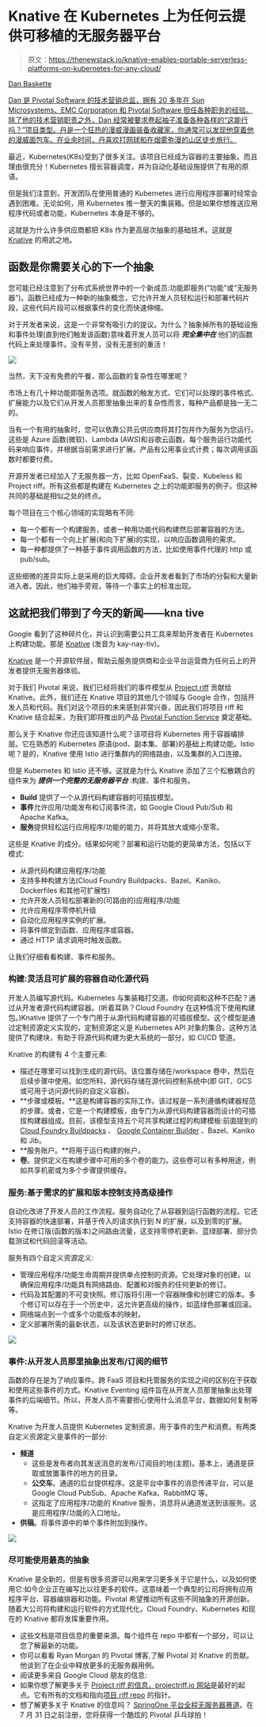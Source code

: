 # Knative 在 Kubernetes 上为任何云提供可移植的无服务器平台

> 原文：<https://thenewstack.io/knative-enables-portable-serverless-platforms-on-kubernetes-for-any-cloud/>

[](https://tanzu.vmware.com/)

[Dan Baskette](https://tanzu.vmware.com/)

[Dan 是 Pivotal Software 的技术营销总监，拥有 20 多年在 Sun Microsystems、EMC Corporation 和 Pivotal Software 担任各种职务的经验。除了他的技术营销职责之外，Dan 经常被要求卷起袖子准备各种各样的“这能行吗？”项目类型。丹是一个狂热的漫威漫画装备收藏家，你通常可以发现他穿着他的漫威面包车。在业余时间，丹喜欢打网球和在烟雾弥漫的山区徒步旅行。](https://tanzu.vmware.com/)

[](https://tanzu.vmware.com/)[](https://tanzu.vmware.com/)

最近，Kubernetes(K8s)受到了很多关注。该项目已经成为容器的主要抽象。而且理由很充分！Kubernetes 擅长容器调度，并为自动化基础设施提供了有用的原语。

但是我们注意到，开发团队在使用普通的 Kubernetes 进行应用程序部署时经常会遇到困难。无论如何，用 Kubernetes 推一整天的集装箱。但是如果你想推送应用程序代码或者功能，Kubernetes 本身是不够的。

这就是为什么许多供应商都把 K8s 作为更高层次抽象的基础技术。这就是 [Knative](https://github.com/knative) 的用武之地。

## 函数是你需要关心的下一个抽象

您可能已经注意到了分布式系统世界中的一个新成员:功能即服务(“功能”或“无服务器”)。函数已经成为一种新的抽象概念，它允许开发人员轻松运行和部署代码片段，这些代码片段可以根据事件的变化而快速伸缩。

对于开发者来说，这是一个非常有吸引力的提议。为什么？抽象掉所有的基础设施和事件处理(直到他们触发该函数)意味着开发人员可以将 ***完全集中在*** 他们的函数代码上来处理事件。没有辛劳，没有无差别的重活！

![](img/98b50e46ac3d3244f617512f1ba5de32.png)

当然，天下没有免费的午餐，那么函数的复杂性在哪里呢？

市场上有几十种功能即服务选项。就函数的触发方式、它们可以处理的事件格式、扩展能力以及它们从开发人员那里抽象出来的复杂性而言，每种产品都是独一无二的。

当有一个有用的抽象时，您可以依靠公共云供应商将其打包并作为服务为您运行。这些是 Azure 函数(微软)、Lambda (AWS)和谷歌云函数。每个服务运行功能代码来响应事件，并根据当前需求进行扩展。产品有公用事业式计费；每次调用该函数时都要付费。

开源开发者已经加入了无服务器一方，比如 OpenFaaS、裂变、Kubeless 和 Project riff。所有这些都是构建在 Kubernetes 之上的功能即服务的例子。但这种共同的基础是相似之处的终点。

每个项目在三个核心领域的实现略有不同:

*   每一个都有一个构建服务，或者一种用功能代码构建然后部署容器的方法。
*   每一个都有一个向上扩展(和向下扩展)的实现，以响应函数调用的需求。
*   每一种都提供了一种基于事件调用函数的方法，比如使用事件代理的 http 或 pub/sub。

这些细微的差异实际上是采用的巨大障碍。企业开发者看到了市场的分裂和大量新进入者。因此，他们袖手旁观，等待一个事实上的标准出现。

## 这就把我们带到了今天的新闻——kna tive

Google 看到了这种碎片化，并认识到需要公共工具来帮助开发者在 Kubernetes 上构建功能。那是 [Knative](http://pivotal.io/knative) (发音为 kay-nay-tiv)。

[Knative](https://content.pivotal.io/blog/knative-powerful-building-blocks-for-a-portable-function-platform) 是一个开源软件层，帮助云服务提供商和企业平台运营商为任何云上的开发者提供无服务器体验。

对于我们 Pivotal 来说，我们已经将我们的事件模型从 [Project riff](https://projectriff.io/) 贡献给 Knative。此外，我们还在 Knative 项目的其他几个领域与 Google 合作，包括开发人员和代码。我们对这个项目的未来感到非常兴奋，因此我们将项目 riff 和 Knative 结合起来，为我们即将推出的产品 [Pivotal Function Service](https://pivotal.io/platform/pivotal-function-service) 奠定基础。

那么关于 Knative 你还应该知道什么呢？该项目将 Kubernetes 用于容器编排层。它在熟悉的 Kubernetes 原语(pod、副本集、部署)的基础上构建功能。Istio 呢？是的，Knative 使用 Istio 进行集群内的网络路由，以及集群的入口连接。

但是 Kubernetes 和 Istio 还不够。这就是为什么 Knative 添加了三个松散耦合的组件来为 ***提供一个完整的无服务器平台*** :构建、事件和服务。

*   **Build** 提供了一个从源代码构建容器的可插拔模型。
*   **事件**允许应用/功能发布和订阅事件流，如 Google Cloud Pub/Sub 和 Apache Kafka。
*   **服务**提供轻松运行应用程序/功能的能力，并将其放大或缩小至零。

这些是 Knative 的成分。结果如何呢？部署和运行功能的更简单方法，包括以下模式:

*   从源代码构建应用程序/功能
*   支持多种构建方法(Cloud Foundry Buildpacks、Bazel、Kaniko、Dockerfiles 和其他可扩展性)
*   允许开发人员轻松部署新的(可路由的)应用程序/功能
*   允许应用程序零停机升级
*   自动化应用程序实例的扩展。
*   将事件绑定到函数、应用程序或容器。
*   通过 HTTP 请求调用时触发函数。

让我们仔细看看构建、事件和服务。

### 构建:灵活且可扩展的容器自动化源代码

开发人员编写源代码。Kubernetes 与集装箱打交道。你如何调和这种不匹配？通过从开发者源代码构建容器。(听着耳熟？Cloud Foundry 在这种情况下使用构建包。)Knative 提供了一个专门用于从源代码构建容器的可插拔模型。这个模型是通过定制资源定义实现的，定制资源定义是 Kubernetes API 对象的集合。这种方法提供了构建块，有助于将源代码构建为更大系统的一部分，如 CI/CD 管道。

Knative 的构建有 4 个主要元素:

*   描述在哪里可以找到生成的源代码。该位置存储在/workspace 卷中，然后在后续步骤中使用。如您所料，源代码存储在源代码控制系统中(即 GIT、GCS 或可用于访问源代码的自定义容器)。
*   **步骤或模板。**这是构建容器的实际工作。该过程是一系列遵循构建器规范的步骤。或者，它是一个构建模板，由专门为从源代码构建容器而设计的可插拔构建器组成。目前，该模型支持五个可共享构建过程的构建模板:前面提到的 [Cloud Foundry Buildpacks](https://docs.cloudfoundry.org/buildpacks/) 、 [Google Container Builder](https://cloud.google.com/container-builder/docs/) 、Bazel、Kaniko 和 Jib。
*   **服务账户。**将用于运行构建的帐户。
*   **卷**。提供定义在构建步骤中可用的多个卷的能力。这些卷可以有多种用途，例如共享机密或为多个步骤提供缓存。

### 服务:基于需求的扩展和版本控制支持高级操作

自动化改进了开发人员的工作流程。服务自动化了从容器到运行函数的流程。它还支持容器的快速部署，并基于传入的请求执行到 N 的扩展，以及到零的扩展。Istio 在修订版(函数的版本)之间路由流量，这支持零停机更新、蓝绿部署、部分负载测试和代码回滚等活动。

服务有四个自定义资源定义:

*   管理应用程序/功能生命周期并提供单点控制的资源。它处理对象的创建，以确保应用程序/功能具有网络路由、配置和对服务的任何更新的修订。
*   代码及其配置的不可变快照。修订版将引用一个容器映像和创建它的版本。多个修订可以存在于一个历史中，这允许更高级的操作，如蓝绿色部署或回滚。
*   网络端点到一个或多个功能版本的映射。
*   定义部署所需的最新状态，以及该状态更新时的修订状态。

![](img/5ab8c60a6c2c0a3be68486148079aa34.png)

### 事件:从开发人员那里抽象出发布/订阅的细节

函数的存在是为了响应事件。跨 FaaS 项目和托管服务的实现之间的区别在于获取和使用这些事件的方式。Knative Eventing 组件旨在从开发人员那里抽象出处理事件的后端细节。所以，开发人员不需要担心使用什么消息平台，数据如何复制等等。

Knative 为开发人员提供 Kubernetes 定制资源，用于事件的生产和消费。有两类自定义资源定义是事件的一部分:

*   **频道**
    *   这些是发布者向其发送消息的发布/订阅目的地(主题)。基本上，通道是获取或放置事件的地方的目录。
    *   **公交车**。通道的后台提供程序。这是平台中事件的消息传递平台，可以是 Google Cloud PubSub、Apache Kafka、RabbitMQ 等。
    *   这指定了应用程序/功能的 Knative 服务，消息将从通道发送到该服务。这是应用程序/功能的入口地址。
*   **供稿**。将事件源中的单个事件附加到操作。

![](img/239a50090766792160f03ef8165fa892.png)

### 尽可能使用最高的抽象

Knative 是全新的，但是有很多资源可以用来学习更多关于它是什么，以及如何使用它:如今企业正在编写比以往更多的软件。这意味着一个典型的公司将拥有应用程序平台、容器编排器和功能。Pivotal 希望推动所有这些不同抽象的开源创新。随着大公司将构建和运行软件的方式现代化，Cloud Foundry、Kubernetes 和现在的 Knative 都将发挥重要作用。

*   这些文档是项目信息的重要来源。每个组件在 repo 中都有一个部分，可以让您了解最新的功能。
*   你可以看看 Ryan Morgan 的 Pivotal 博客,了解 Pivotal 对 Knative 的贡献。他谈到了在企业中释放更多的无服务器用例。
*   阅读更多来自 Google Cloud 朋友的信息:
*   如果你想了解更多关于 [Project riff 的信息，projectriff.io 网站](https://projectriff.io/)是最好的起点。它有所有的文档和指向[项目 riff repo](https://github.com/projectriff/riff) 的指针。
*   想了解更多关于 Knative 的信息吗？ [SpringOne 平台全程无服务器赛道](https://springoneplatform.io/2018/sessions)。在 7 月 31 日之前注册，您将获得一个酷炫的 Pivotal 乒乓球拍！

<svg xmlns:xlink="http://www.w3.org/1999/xlink" viewBox="0 0 68 31" version="1.1"><title>Group</title> <desc>Created with Sketch.</desc></svg>